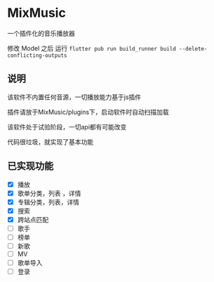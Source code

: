 # MixMusic

一个插件化的音乐播放器

修改 Model 之后 运行 ```flutter pub run build_runner build --delete-conflicting-outputs```

## 说明

该软件不内置任何音源，一切播放能力基于js插件

插件请放于MixMusic/plugins下，启动软件时自动扫描加载

该软件处于试验阶段，一切api都有可能改变

代码很垃圾，就实现了基本功能

## 已实现功能
- [x] 播放
- [x] 歌单分类，列表 ，详情
- [x] 专辑分类，列表，详情
- [x] 搜索
- [x] 跨站点匹配
- [ ] 歌手
- [ ] 榜单
- [ ] 新歌
- [ ] MV
- [ ] 歌单导入
- [ ] 登录
